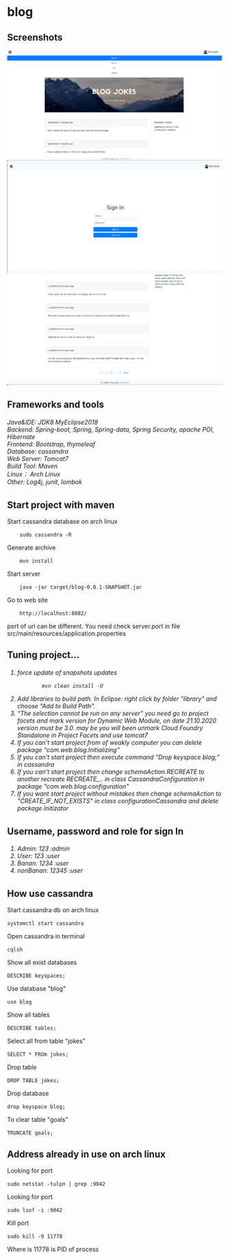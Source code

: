 # blog

<!---#<h2>Overwiew</h2>-->
<!---#<h6><h6>-->

    
<h2>Screenshots</h2>
<kbd><img src="screenshots/1.png"></kbd>
<kbd><img src="screenshots/3.png"></kbd>
<kbd><img src="screenshots/2.png"></kbd>


<h2>Frameworks and tools</h2>

<h6>
    Java&IDE: JDK8 MyEclipse2018<br>
    Backend: Spring-boot, Spring, Spring-data, Spring Security, apache POI, Hibernate<br>
    Frontend: Bootstrap, thymeleaf<br>
    Database: cassandra<br>
    Web Server: Tomcat7<br>
    Build Tool: Maven<br>
    Linux： Arch Linux<br>
    Other: Log4j, junit, lombok<br>
</h6>

<h2>Start project with maven</h2>

Start cassandra database on arch linux
    
        sudo cassandra -R

Generate archive

        mvn install

Start server

        java -jar target/blog-0.0.1-SNAPSHOT.jar
        
Go to web site        
        
        http://localhost:8082/
        
port of url can be different. You need check server.port in file src/main/resources/application.properties


<h2>Tuning project...</h2>

<h6>
    <ol>
        <li>
            force update of snapshots updates
            
            mvn clean install -U
           
</li>

<li>Add libraries to build path. In Eclipse: right click by folder "library" and choose "Add to Build Path".
        </li>
        
<li> “The selection cannot be run on any server” you need go to project facets and mark version for Dynamic Web Module, on date 21.10.2020 version must be 3.0. may be you will been unmark Cloud Foundry Standalone in Project Facets and use tomcat7</li>        
     <li>If you can't start project from of weakly computer you can delete package "com.web.blog.Initializing" </li> 
        <li>If you can't start project then execute command "Drop keyspace blog;" in cassandra </li> 
        <li>If you can't start project then change schemaAction.RECREATE to another recreate RECREATE_.. in class CassandraConfiguration in package "com.web.blog.configuration" </li> 
          <li>If you want start project without mistakes then change schemaAction to "CREATE_IF_NOT_EXISTS" in class configurationCassandra and delete package Initizator </li> 
   </ol>
</h6>


<h2>Username, password and role for sign In</h2>

<h6>
    <ol>
        <li>Admin: 123 :admin</li>
        <li>User: 123 :user</li>
        <li>Banan: 1234 :user</li>
        <li>nonBanan: 12345 :user</li>
   </ol>
</h6>


<h2>How use cassandra</h2>

Start cassandra db on arch linux

    systemctl start cassandra

Open cassandra in terminal
            
    cqlsh
    
Show all exist databases

    DESCRIBE keyspaces;
    
Use database "blog"
    
    use blog
  
Show all tables
    
    DESCRIBE tables;
    
Select all from table "jokes"
    
    SELECT * FROm jokes;

Drop table
    
    DROP TABLE jokes;
    
Drop database

    drop keyspace blog;
    
To clear table "goals"

    TRUNCATE goals;


<h2> Address already in use on arch linux  </h2>

Looking for port

    sudo netstat -tulpn | grep :9042

Looking for port

    sudo lsof -i :9042

Kill port

    sudo kill -9 11778
    
Where is 11778 is PID of process    


